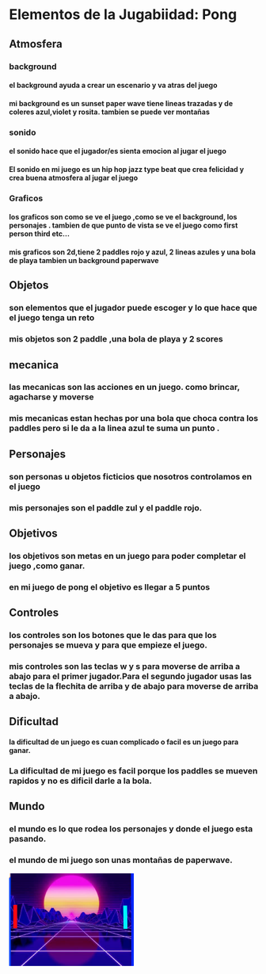 # Elementos de la Jugabiidad: Pong

## Atmosfera 

### background
#### el background ayuda a crear un escenario y va atras del juego
#### mi background es un sunset paper wave tiene lineas trazadas y de coleres azul,violet y rosita. tambien se puede ver montañas

### sonido
#### el sonido hace que el jugador/es sienta emocion al jugar el juego 
#### El sonido en mi juego es un hip hop jazz type beat que crea felicidad y crea buena atmosfera al jugar el juego 

### Graficos
#### los graficos son como se ve el juego ,como se ve el background, los personajes . tambien de que punto de vista se ve el juego como first person third etc... 
#### mis graficos son 2d,tiene 2 paddles rojo y azul, 2 lineas azules y una bola de playa tambien un background paperwave

## Objetos
### son elementos que el jugador puede escoger y lo que hace que el juego tenga un reto
### mis objetos son 2 paddle ,una bola de playa y 2 scores

## mecanica 
### las mecanicas son las acciones en un juego. como brincar, agacharse y moverse
### mis mecanicas estan hechas por una bola que choca contra los paddles pero si le da a la linea azul te suma un punto .

## Personajes 
### son personas u objetos ficticios que nosotros controlamos en el juego
### mis personajes son el paddle zul y el paddle rojo.

## Objetivos 
### los objetivos son metas en un juego para poder completar el juego ,como ganar.
### en mi juego de pong el objetivo es llegar a 5 puntos 

## Controles 
### los controles son los botones que le das para que los personajes se mueva y para que empieze el juego.
### mis controles son las teclas w y s para moverse de arriba a abajo para el primer jugador.Para el segundo jugador usas las teclas de la flechita de arriba y de abajo para moverse de arriba a abajo.

## Dificultad
#### la dificultad de un juego es cuan complicado o facil es un juego para ganar.
### La dificultad de mi juego es facil porque los paddles se mueven rapidos y no es dificil darle a la bola.

## Mundo
### el mundo es lo que rodea los personajes y donde el juego esta pasando.
### el mundo de mi juego son unas montañas de paperwave.


<img src="pong.png"
     title="Colegio San Ignacio"
     width="50%"
     height="50%" />
     
   
